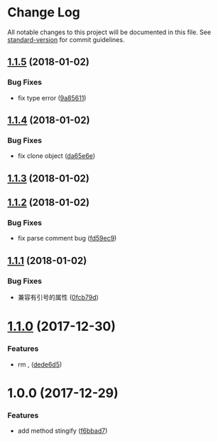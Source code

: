 # Change Log

All notable changes to this project will be documented in this file. See [standard-version](https://github.com/conventional-changelog/standard-version) for commit guidelines.

<a name="1.1.5"></a>
## [1.1.5](https://github.com/forsigner/json-comment-parser/compare/v1.1.4...v1.1.5) (2018-01-02)


### Bug Fixes

* fix type error ([9a85611](https://github.com/forsigner/json-comment-parser/commit/9a85611))



<a name="1.1.4"></a>
## [1.1.4](https://github.com/forsigner/json-comment-parser/compare/v1.1.3...v1.1.4) (2018-01-02)


### Bug Fixes

* fix clone object ([da65e6e](https://github.com/forsigner/json-comment-parser/commit/da65e6e))



<a name="1.1.3"></a>
## [1.1.3](https://github.com/forsigner/json-comment-parser/compare/v1.1.2...v1.1.3) (2018-01-02)



<a name="1.1.2"></a>
## [1.1.2](https://github.com/forsigner/json-comment-parser/compare/v1.1.1...v1.1.2) (2018-01-02)


### Bug Fixes

* fix parse comment bug ([fd59ec9](https://github.com/forsigner/json-comment-parser/commit/fd59ec9))



<a name="1.1.1"></a>
## [1.1.1](https://github.com/forsigner/json-comment-parser/compare/v1.1.0...v1.1.1) (2018-01-02)


### Bug Fixes

* 兼容有引号的属性 ([0fcb79d](https://github.com/forsigner/json-comment-parser/commit/0fcb79d))



<a name="1.1.0"></a>
# [1.1.0](https://github.com/forsigner/json-comment-parser/compare/v1.0.0...v1.1.0) (2017-12-30)


### Features

* rm , ([dede6d5](https://github.com/forsigner/json-comment-parser/commit/dede6d5))



<a name="1.0.0"></a>
# 1.0.0 (2017-12-29)


### Features

* add method stingify ([f6bbad7](https://github.com/forsigner/json-comment-parser/commit/f6bbad7))
